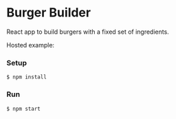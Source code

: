 # Burger Builder

React app to build burgers with a fixed set of ingredients.

Hosted example:

### Setup

    $ npm install

### Run

    $ npm start
